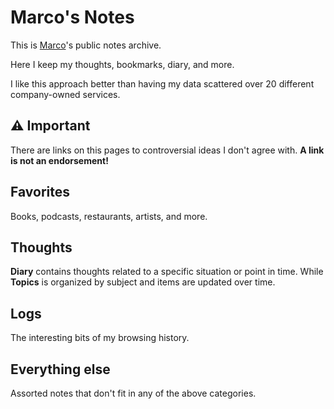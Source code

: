 # Marco's Notes

This is [Marco](https://www.mpri.me)'s public notes archive.

Here I keep my thoughts, bookmarks, diary, and more.

I like this approach better than having my data scattered over 20 different company-owned services.

## ⚠️ Important

There are links on this pages to controversial ideas I don't agree with. **A link is not an endorsement!**


## Favorites

Books, podcasts, restaurants, artists, and more.


## Thoughts

**Diary** contains thoughts related to a specific situation or point in time.
While **Topics** is organized by subject and items are updated over time.


## Logs

The interesting bits of my browsing history.


## Everything else

Assorted notes that don't fit in any of the above categories.
